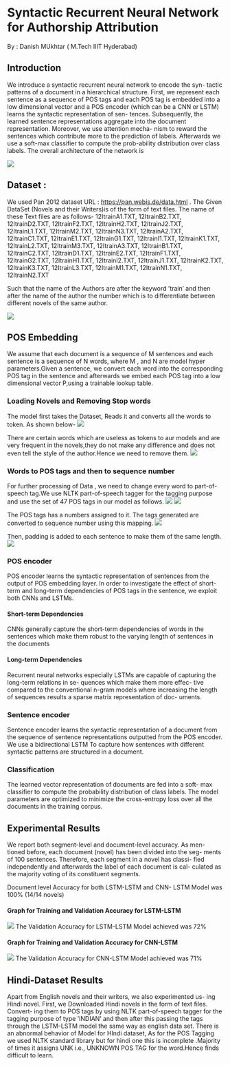 # Syntactic Recurrent Neural Network for Authorship Attribution
By : Danish MUkhtar ( M.Tech IIIT Hyderabad)
<!-- vim-markdown-toc -->

## Introduction

We introduce a syntactic recurrent neural network to encode the syn-
tactic patterns of a document in a hierarchical structure. First, we
represent each sentence as a sequence of POS tags and each POS tag
is embedded into a low dimensional vector and a POS encoder (which
can be a CNN or LSTM) learns the syntactic representation of sen-
tences. Subsequently, the learned sentence representations aggregate
into the document representation. Moreover, we use attention mecha-
nism to reward the sentences which contribute more to the prediction
of labels. Afterwards we use a soft-max classifier to compute the prob-ability distribution over class labels.
The overall architecture of the network is

<img src="images/smai1.png" ></img>

## Dataset :
We used Pan 2012 dataset URL : https://pan.webis.de/data.html . The Given DataSet (Novels and their Writers)is of the form of text
files.
The name of these Text files are as follows-
12ItrainA1.TXT,
12ItrainB2.TXT,
12ItrainD2.TXT,
12ItrainF2.TXT,
12ItrainH2.TXT,
12ItrainJ2.TXT,
12ItrainL1.TXT,
12ItrainM2.TXT,
12ItrainN3.TXT,
12ItrainA2.TXT,
12ItrainC1.TXT,
12ItrainE1.TXT,
12ItrainG1.TXT,
12ItrainI1.TXT,
12ItrainK1.TXT,
12ItrainL2.TXT,
12ItrainM3.TXT,
12ItrainA3.TXT,
12ItrainB1.TXT,
12ItrainC2.TXT,
12ItrainD1.TXT,
12ItrainE2.TXT,
12ItrainF1.TXT,
12ItrainG2.TXT,
12ItrainH1.TXT,
12ItrainI2.TXT,
12ItrainJ1.TXT,
12ItrainK2.TXT,
12ItrainK3.TXT,
12ItrainL3.TXT,
12ItrainM1.TXT,
12ItrainN1.TXT,
12ItrainN2.TXT

Such that the name of the Authors are after the keyword ’train’ and
then after the name of the author the number which is to differentiate
between different novels of the same author.

<img src="images/9.png" ></img>

## POS Embedding
We assume that each document is a sequence of M sentences and
each sentence is a sequence of N words, where M , and N are model
hyper parameters.Given a sentence, we convert each word into the
corresponding POS tag in the sentence and afterwards we embed each
POS tag into a low dimensional vector P,using a trainable lookup
table.

### Loading Novels and Removing Stop words 
The model first takes the Dataset, Reads it and converts all the words
to token.
As shown below-
<img src="images/1.png" ></img>

There are certain words which are useless as tokens to aur models and
are very frequent in the novels,they do not make any difference and
does not even tell the style of the author.Hence we need to remove
them.
<img src="images/2.png" ></img>

### Words to POS tags and then to sequence number
For further processing of Data , we need to change every word to
part-of-speech tag.We use NLTK part-of-speech tagger for the tagging
purpose and use the set of 47 POS tags in our model as follows.
<img src="images/smai2.png" ></img>
<img src="images/4.png" ></img>

The POS tags has a numbers assigned to it. The tags generated are
converted to sequence number using this mapping.
<img src="images/6.png" ></img>

Then, padding is added to each sentence to make them of the same
length.
<img src="images/7.png" ></img>

### POS encoder 
POS encoder learns the syntactic representation of sentences from the
output of POS embedding layer. In order to investigate the effect of
short-term and long-term dependencies of POS tags in the sentence,
we exploit both CNNs and LSTMs.
####  Short-term Dependencies
CNNs generally capture the short-term dependencies of words in the
sentences which make them robust to the varying length of sentences
in the documents
####  Long-term Dependencies
Recurrent neural networks especially LSTMs are capable of capturing
the long-term relations in se- quences which make them more effec-
tive compared to the conventional n-gram models where increasing
the length of sequences results a sparse matrix representation of doc-
uments.

### Sentence encoder 
Sentence encoder learns the syntactic representation of a document
from the sequence of sentence representations outputted from the POS
encoder. We use a bidirectional LSTM To capture how sentences with
different syntactic patterns are structured in a document.

### Classification 
The learned vector representation of documents are fed into a soft-
max classifier to compute the probability distribution of class labels.
The model parameters are optimized to minimize the cross-entropy loss over all the documents in the training corpus.

## Experimental Results
We report both segment-level and document-level accuracy. As men-
tioned before, each document (novel) has been divided into the seg-
ments of 100 sentences. Therefore, each segment in a novel has classi-
fied independently and afterwards the label of each document is cal-
culated as the majority voting of its constituent segments.

Document level Accuracy for both LSTM-LSTM and CNN-
LSTM Model was 100% (14/14 novels)

#### Graph for Training and Validation Accuracy for LSTM-LSTM
<img src="images/lstm_lstm.png" ></img>
The Validation Accuracy for LSTM-LSTM Model achieved
was 72%
#### Graph for Training and Validation Accuracy for CNN-LSTM
<img src="images/cnnlstm.png" ></img>
The Validation Accuracy for CNN-LSTM Model achieved
was 71%

## Hindi-Dataset Results
Apart from English novels and their writers, we also experimented us-
ing Hindi novel.
First, we Downloaded Hindi novels in the form of text files. Convert-
ing them to POS tags by using NLTK part-of-speech tagger for the
tagging purpose of type ’INDIAN’ and then after this passing the tags
through the LSTM-LSTM model the same way as english data set.
There is an abnormal behavior of Model for HIndi dataset,
As for the POS Tagging we used NLTK standard library but
for hindi one this is incomplete .Majority of times it assigns
UNK i.e., UNKNOWN POS TAG for the word.Hence finds
difficult to learn.



